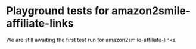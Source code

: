 # Playground tests for amazon2smile-affiliate-links
We are still awaiting the first test run for amazon2smile-affiliate-links.
